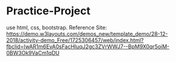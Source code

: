 ﻿# Practice-Project
use html, css, bootstrap.
Reference Site: https://demo.w3layouts.com/demos_new/template_demo/28-12-2018/activity-demo_Free/1725306457/web/index.html?fbclid=IwAR1m6EvA0sFacHIuqJ2gc3ZVrWWJ7--BpM9X0qr5oiM-0BW3Ok9VaCm1qDU
